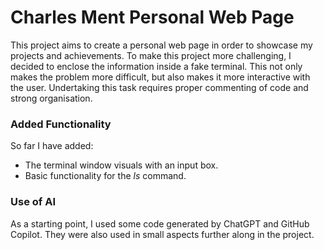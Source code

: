 # Charles Ment Personal Web Page

This project aims to create a personal web page in order to showcase my projects and achievements. To make this project more challenging, I decided to enclose the information inside a fake terminal. This not only makes the problem more difficult, but also makes it more interactive with the user. Undertaking this task requires proper commenting of code and strong organisation.

### Added Functionality

So far I have added:
  * The terminal window visuals with an input box.
  * Basic functionality for the *ls* command.

### Use of AI
As a starting point, I used some code generated by ChatGPT and GitHub Copilot. They were also used in small aspects further along in the project.
